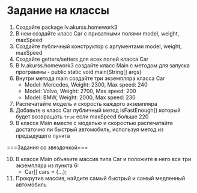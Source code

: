 # Задание на классы

1. Создайте package lv.akurss.homework3
2. В нем создайте класс Car с приватными полями model, weight, maxSpeed
3. Создайте публичный конструктор с аргументами model, weight, maxSpeed
4. Создайте getters/setters для всех полей класса Car
5. В lv.akurss.homework3 создайте класс Main с методом для запуска программы - public static void main(String[] args)
6. Внутри метода main создайте три экземпляра класса Car
   * Model: Mercedes, Weight: 2300, Max speed: 240
   * Model: Volvo, Weight: 2700, Max speed: 200
   * Model: BMW, Weight: 2000, Max speed: 230
7. Распечатайте модель и скорость каждого экземпляра
8. Добавьте в класс Car публичный метод isFastEnough() который будет возвращать `true` если maxSpeed больше 220
9. В классе Main вместе с моделью и скоростью распечатайте достаточно ли быстрый автомобиль, используя метод из предыдущего пункта

===Задания со звездочкой===

10. В классе Main объявите массив типа Car и положите в него все три экземпляра из пункта 6:
    * Car[] cars = {...};
11. Прокрутив массив, найдите самый быстрый и самый медленный автомобиль
